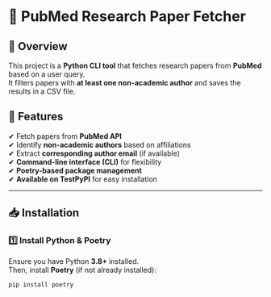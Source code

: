# 📄 PubMed Research Paper Fetcher

## 🎯 Overview
This project is a **Python CLI tool** that fetches research papers from **PubMed** based on a user query.  
It filters papers with **at least one non-academic author** and saves the results in a CSV file.

## 🚀 Features
✔ Fetch papers from **PubMed API**  
✔ Identify **non-academic authors** based on affiliations  
✔ Extract **corresponding author email** (if available)  
✔ **Command-line interface (CLI)** for flexibility  
✔ **Poetry-based package management**  
✔ **Available on TestPyPI** for easy installation  

---

## 📥 Installation  

### **1️⃣ Install Python & Poetry**
Ensure you have Python **3.8+** installed.  
Then, install **Poetry** (if not already installed):

```sh
pip install poetry